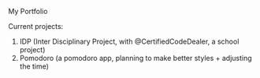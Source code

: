 My Portfolio

Current projects:
1. IDP (Inter Disciplinary Project, with @CertifiedCodeDealer, a school project)
2. Pomodoro (a pomodoro app, planning to make better styles + adjusting the time)
